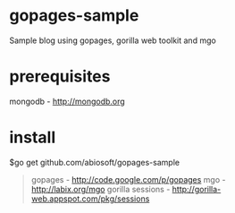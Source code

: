 gopages-sample
==============

Sample blog using gopages, gorilla web toolkit and mgo

prerequisites
=============
mongodb - http://mongodb.org

install
========
$go get github.com/abiosoft/gopages-sample


> gopages - http://code.google.com/p/gopages
> mgo - http://labix.org/mgo
> gorilla sessions - http://gorilla-web.appspot.com/pkg/sessions
